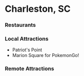 # Charleston, SC

### Restaurants

### Local Attractions
- Patriot's Point
- Marion Square for PokemonGo!
### Remote Attractions
